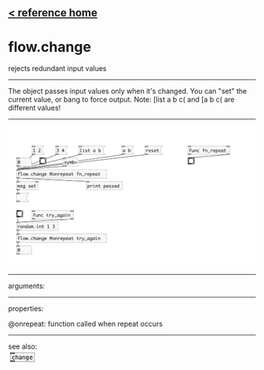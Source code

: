 [< reference home](index.html)
---

# flow.change


rejects redundant input values

---

The object passes input values only when it&#39;s changed. You can &#34;set&#34; the current
            value, or bang to force output.
Note: [list a b c( and [a b c( are different values!
<br>


---


![example](examples/flow.change-example.jpg)

---
arguments:


---
properties:

@onrepeat: function called when repeat occurs<br>

---
see also:<br>
[![change](img/object_change.png)](change.html)

